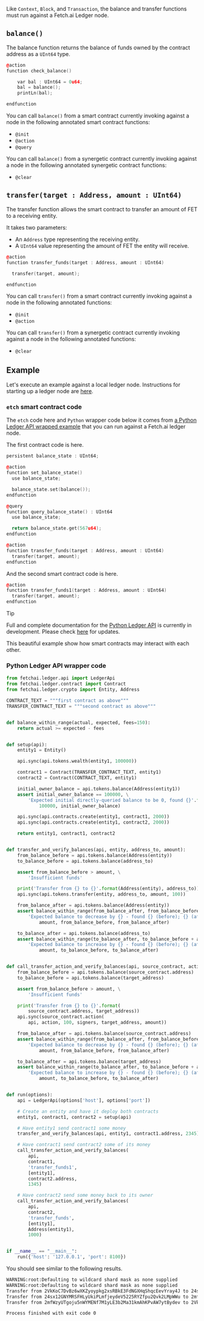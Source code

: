 Like `Context`, `Block`, and `Transaction`, the balance and transfer functions must run against a Fetch.ai Ledger node.

## `balance()`

The balance function returns the balance of funds owned by the contract address as a `UInt64` type.

```c++
@action
function check_balance()

    var bal : UInt64 = 0u64;
    bal = balance();
    printLn(bal);

endfunction
```

You can call `balance()` from a smart contract currently invoking against a node in the following annotated smart contract functions:

-   `@init`
-   `@action`
-   `@query`

You can call `balance()` from a synergetic contract currently invoking against a node in the following annotated synergetic contract functions:

-   `@clear`

## `transfer(target : Address, amount : UInt64)`

The transfer function allows the smart contract to transfer an amount of FET to a receiving entity.

It takes two parameters:

-   An `Address` type representing the receiving entity.
-   A `UInt64` value representing the amount of FET the entity will receive.

```c++
@action
function transfer_funds(target : Address, amount : UInt64)

  transfer(target, amount);

endfunction
```

You can call `transfer()` from a smart contract currently invoking against a node in the following annotated functions:

-   `@init`
-   `@action`

You can call `transfer()` from a synergetic contract currently invoking against a node in the following annotated functions:

-   `@clear`

## Example

Let's execute an example against a local ledger node. Instructions for starting up a ledger node are <a href="/../getting-started/run-a-node/" target=_blank>here</a>.

### `etch` smart contract code

The `etch` code here and `Python` wrapper code below it comes from <a href="https://github.com/fetchai/ledger/blob/master/scripts/end_to_end_test/smart_contract_tests/transfer.py" target=_blank>a Python Ledger API wrapped example</a> that you can run against a Fetch.ai ledger node.

The first contract code is here.

```c++
persistent balance_state : UInt64;

@action
function set_balance_state()
  use balance_state;

  balance_state.set(balance());
endfunction

@query
function query_balance_state() : UInt64
  use balance_state;

  return balance_state.get(567u64);
endfunction

@action
function transfer_funds(target : Address, amount : UInt64)
  transfer(target, amount);
endfunction
```

And the second smart contract code is here.

```c++
@action
function transfer_funds1(target : Address, amount : UInt64)
  transfer(target, amount);
endfunction
```

<div class="admonition tip">
  <p class="admonition-title">Tip</p>
  <p>Full and complete documentation for the <a href="https://github.com/fetchai/ledger-api-py" target=_blank>Python Ledger API</a> is currently in development. Please check <a href="/smart-contracts/pipenv/" target=_blank>here</a> for updates.</p>
</div>

This beautiful example show how smart contracts may interact with each other.

### Python Ledger API wrapper code

```python
from fetchai.ledger.api import LedgerApi
from fetchai.ledger.contract import Contract
from fetchai.ledger.crypto import Entity, Address

CONTRACT_TEXT = """first contract as above"""
TRANSFER_CONTRACT_TEXT = """second contract as above"""


def balance_within_range(actual, expected, fees=150):
    return actual >= expected - fees


def setup(api):
    entity1 = Entity()

    api.sync(api.tokens.wealth(entity1, 100000))

    contract1 = Contract(TRANSFER_CONTRACT_TEXT, entity1)
    contract2 = Contract(CONTRACT_TEXT, entity1)

    initial_owner_balance = api.tokens.balance(Address(entity1))
    assert initial_owner_balance == 100000, \
        'Expected initial directly-queried balance to be 0, found {}'.format(
            100000, initial_owner_balance)

    api.sync(api.contracts.create(entity1, contract1, 2000))
    api.sync(api.contracts.create(entity1, contract2, 2000))

    return entity1, contract1, contract2


def transfer_and_verify_balances(api, entity, address_to, amount):
    from_balance_before = api.tokens.balance(Address(entity))
    to_balance_before = api.tokens.balance(address_to)

    assert from_balance_before > amount, \
        'Insufficient funds'

    print('Transfer from {} to {}'.format(Address(entity), address_to))
    api.sync(api.tokens.transfer(entity, address_to, amount, 100))

    from_balance_after = api.tokens.balance(Address(entity))
    assert balance_within_range(from_balance_after, from_balance_before - amount), \
        'Expected balance to decrease by {} - found {} (before); {} (after)'.format(
            amount, from_balance_before, from_balance_after)

    to_balance_after = api.tokens.balance(address_to)
    assert balance_within_range(to_balance_after, to_balance_before + amount), \
        'Expected balance to increase by {} - found {} (before); {} (after)'.format(
            amount, to_balance_before, to_balance_after)


def call_transfer_action_and_verify_balances(api, source_contract, action, signers, target_address, amount):
    from_balance_before = api.tokens.balance(source_contract.address)
    to_balance_before = api.tokens.balance(target_address)

    assert from_balance_before > amount, \
        'Insufficient funds'

    print('Transfer from {} to {}'.format(
        source_contract.address, target_address))
    api.sync(source_contract.action(
        api, action, 100, signers, target_address, amount))

    from_balance_after = api.tokens.balance(source_contract.address)
    assert balance_within_range(from_balance_after, from_balance_before - amount), \
        'Expected balance to decrease by {} - found {} (before); {} (after)'.format(
            amount, from_balance_before, from_balance_after)

    to_balance_after = api.tokens.balance(target_address)
    assert balance_within_range(to_balance_after, to_balance_before + amount), \
        'Expected balance to increase by {} - found {} (before); {} (after)'.format(
            amount, to_balance_before, to_balance_after)


def run(options):
    api = LedgerApi(options['host'], options['port'])

    # Create an entity and have it deploy both contracts
    entity1, contract1, contract2 = setup(api)

    # Have entity1 send contract1 some money
    transfer_and_verify_balances(api, entity1, contract1.address, 2345)

    # Have contract1 send contract2 some of its money
    call_transfer_action_and_verify_balances(
        api,
        contract1,
        'transfer_funds1',
        [entity1],
        contract2.address,
        1345)

    # Have contract2 send some money back to its owner
    call_transfer_action_and_verify_balances(
        api,
        contract2,
        'transfer_funds',
        [entity1],
        Address(entity1),
        1000)


if __name__ == "__main__":
    run({'host': '127.0.0.1', 'port': 8100})
```

You should see similar to the following results.

```bash
WARNING:root:Defaulting to wildcard shard mask as none supplied
WARNING:root:Defaulting to wildcard shard mask as none supplied
Transfer from 2VkKoC7DvBz6wXKZyoypkg2xsRBkE3FdNGXHqShqcEevYray4J to 24sx12GNYMRSFHLyUkiPLmfjeydeV5225RYZfpu2Qvk2LMpWWu
Transfer from 24sx12GNYMRSFHLyUkiPLmfjeydeV5225RYZfpu2Qvk2LMpWWu to 2mfWzyUTgoju5nWYMENf7M1yLE3b2Ma31kmAhKPvAW7ytBydev
Transfer from 2mfWzyUTgoju5nWYMENf7M1yLE3b2Ma31kmAhKPvAW7ytBydev to 2VkKoC7DvBz6wXKZyoypkg2xsRBkE3FdNGXHqShqcEevYray4J

Process finished with exit code 0
```

<br />
